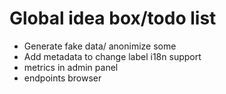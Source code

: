 # Global idea box/todo list

- Generate fake data/ anonimize some
- Add metadata to change label i18n support
- metrics in admin panel
- endpoints browser
